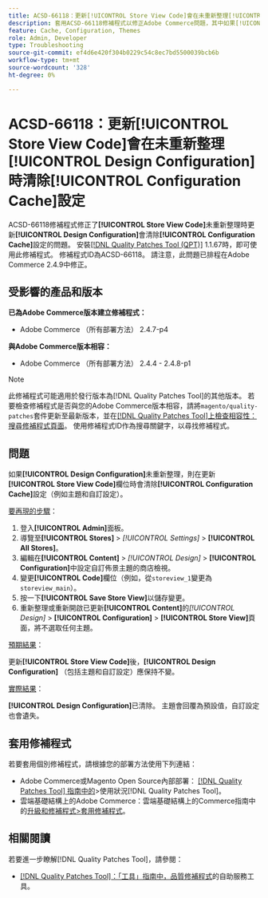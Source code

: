 ```yaml
---
title: ACSD-66118：更新[!UICONTROL Store View Code]會在未重新整理[!UICONTROL Design Configuration]時清除[!UICONTROL Configuration Cache]設定
description: 套用ACSD-66118修補程式以修正Adobe Commerce問題，其中如果[!UICONTROL Store View Code]未正確重新整理，更新[!UICONTROL Design Configuration]會清除[!UICONTROL Configuration Cache] （主題和自訂設定）。
feature: Cache, Configuration, Themes
role: Admin, Developer
type: Troubleshooting
source-git-commit: ef4d6e420f304b0229c54c8ec7bd5500039bcb6b
workflow-type: tm+mt
source-wordcount: '328'
ht-degree: 0%

---
```



# ACSD-66118：更新&#x200B;**[!UICONTROL Store View Code]**&#x200B;會在未重新整理&#x200B;**[!UICONTROL Design Configuration]**&#x200B;時清除&#x200B;**[!UICONTROL Configuration Cache]**&#x200B;設定

ACSD-66118修補程式修正了&#x200B;**[!UICONTROL Store View Code]**&#x200B;未重新整理時更新&#x200B;**[!UICONTROL Design Configuration]**&#x200B;會清除&#x200B;**[!UICONTROL Configuration Cache]**&#x200B;設定的問題。 安裝[[!DNL Quality Patches Tool (QPT)]](/help/tools/quality-patches-tool/quality-patches-tool-to-self-serve-quality-patches.md) 1.1.67時，即可使用此修補程式。 修補程式ID為ACSD-66118。 請注意，此問題已排程在Adobe Commerce 2.4.9中修正。

## 受影響的產品和版本

**已為Adobe Commerce版本建立修補程式：**

* Adobe Commerce （所有部署方法） 2.4.7-p4

**與Adobe Commerce版本相容：**

* Adobe Commerce （所有部署方法） 2.4.4 - 2.4.8-p1

>[!NOTE]
>
>此修補程式可能適用於發行版本為[!DNL Quality Patches Tool]的其他版本。 若要檢查修補程式是否與您的Adobe Commerce版本相容，請將`magento/quality-patches`套件更新至最新版本，並在[[!DNL Quality Patches Tool]上檢查相容性：搜尋修補程式頁面](https://experienceleague.adobe.com/tools/commerce-quality-patches/index.html?lang=zh-Hant)。 使用修補程式ID作為搜尋關鍵字，以尋找修補程式。

## 問題

如果&#x200B;**[!UICONTROL Design Configuration]**&#x200B;未重新整理，則在更新&#x200B;**[!UICONTROL Store View Code]**&#x200B;欄位時會清除&#x200B;**[!UICONTROL Configuration Cache]**&#x200B;設定（例如主題和自訂設定）。

<u>要再現的步驟</u>：

1. 登入&#x200B;**[!UICONTROL Admin]**&#x200B;面板。
2. 導覽至&#x200B;**[!UICONTROL Stores]** > *[!UICONTROL Settings]* > **[!UICONTROL All Stores]**。
3. 編輯在&#x200B;**[!UICONTROL Content]** > *[!UICONTROL Design]* > **[!UICONTROL Configuration]**&#x200B;中設定自訂佈景主題的商店檢視。
4. 變更&#x200B;**[!UICONTROL Code]**&#x200B;欄位（例如，從`storeview_1`變更為`storeview_main`）。
5. 按一下&#x200B;**[!UICONTROL Save Store View]**&#x200B;以儲存變更。
6. 重新整理或重新開啟已更新&#x200B;**[!UICONTROL Content]**&#x200B;的&#x200B;*[!UICONTROL Design]* > **[!UICONTROL Configuration]** > **[!UICONTROL Store View]**&#x200B;頁面，將不選取任何主題。

<u>預期結果</u>：

更新&#x200B;**[!UICONTROL Store View Code]**&#x200B;後，**[!UICONTROL Design Configuration]** （包括主題和自訂設定）應保持不變。

<u>實際結果</u>：

**[!UICONTROL Design Configuration]**&#x200B;已清除。 主題會回覆為預設值，自訂設定也會遺失。

## 套用修補程式

若要套用個別修補程式，請根據您的部署方法使用下列連結：

* Adobe Commerce或Magento Open Source內部部署： [[!DNL Quality Patches Tool] 指南中的](/help/tools/quality-patches-tool/usage.md)>使用狀況[!DNL Quality Patches Tool]。
* 雲端基礎結構上的Adobe Commerce：雲端基礎結構上的Commerce指南中的[升級和修補程式>套用修補程式](https://experienceleague.adobe.com/docs/commerce-cloud-service/user-guide/develop/upgrade/apply-patches.html?lang=zh-Hant)。

## 相關閱讀

若要進一步瞭解[!DNL Quality Patches Tool]，請參閱：

* [[!DNL Quality Patches Tool]：「工具」指南中，品質修補程式](/help/tools/quality-patches-tool/quality-patches-tool-to-self-serve-quality-patches.md)的自助服務工具。
